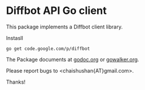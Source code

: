 # Diffbot API Go client

This package implements a Diffbot client library.

Instasll

	go get code.google.com/p/diffbot

The Package documents at [godoc.org](http://godoc.org/code.google.com/p/diffbot) or
[gowalker.org](http://gowalker.org/code.google.com/p/diffbot).

Please report bugs to <chaishushan{AT}gmail.com>.

Thanks!
